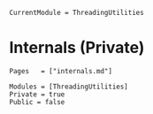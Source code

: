 ```@meta
CurrentModule = ThreadingUtilities
```

# Internals (Private)

```@index
Pages   = ["internals.md"]
```

```@autodocs
Modules = [ThreadingUtilities]
Private = true
Public = false
```
